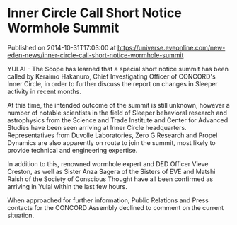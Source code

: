 # Inner Circle Call Short Notice Wormhole Summit
Published on 2014-10-31T17:03:00 at https://universe.eveonline.com/new-eden-news/inner-circle-call-short-notice-wormhole-summit

YULAI - The Scope has learned that a special short notice summit has been called by Keraimo Hakanuro, Chief Investigating Officer of CONCORD's Inner Circle, in order to further discuss the report on changes in Sleeper activity in recent months.

At this time, the intended outcome of the summit is still unknown, however a number of notable scientists in the field of Sleeper behavioral research and astrophysics from the Science and Trade Institute and Center for Advanced Studies have been seen arriving at Inner Circle headquarters. Representatives from Duvolle Laboratories, Zero G Research and Propel Dynamics are also apparently on route to join the summit, most likely to provide technical and engineering expertise.

In addition to this, renowned wormhole expert and DED Officer Vieve Creston, as well as Sister Anza Sagera of the Sisters of EVE and Matshi Raish of the Society of Conscious Thought have all been confirmed as arriving in Yulai within the last few hours.

When approached for further information, Public Relations and Press contacts for the CONCORD Assembly declined to comment on the current situation.
